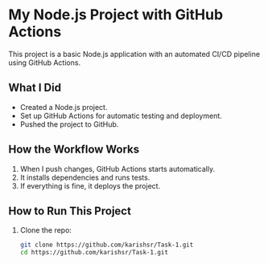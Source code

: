 # My Node.js Project with GitHub Actions  

This project is a basic Node.js application with an automated CI/CD pipeline using GitHub Actions.  

## What I Did  
- Created a Node.js project.  
- Set up GitHub Actions for automatic testing and deployment.  
- Pushed the project to GitHub.  

## How the Workflow Works  
1. When I push changes, GitHub Actions starts automatically.  
2. It installs dependencies and runs tests.  
3. If everything is fine, it deploys the project.  

## How to Run This Project  
1. Clone the repo:  
   ```sh
   git clone https://github.com/karishsr/Task-1.git
   cd https://github.com/karishsr/Task-1.git  
